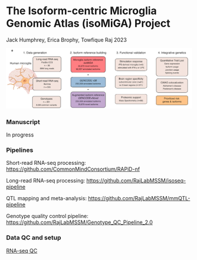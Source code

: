 # The Isoform-centric Microglia Genomic Atlas (isoMiGA) Project

Jack Humphrey, Erica Brophy, Towfique Raj 2023

![overview](https://github.com/RajLabMSSM/isoMiGA/raw/main/isomiga_schematic.png)

### Manuscript 

In progress

### Pipelines

Short-read RNA-seq processing:  https://github.com/CommonMindConsortium/RAPiD-nf

Long-read RNA-seq processing: https://github.com/RajLabMSSM/isoseq-pipeline  

QTL mapping and meta-analysis: https://github.com/RajLabMSSM/mmQTL-pipeline

Genotype quality control pipeline: https://github.com/RajLabMSSM/Genotype_QC_Pipeline_2.0 


### Data QC and setup

[RNA-seq QC](https://jackhump.github.io/ALS_SpinalCord_QTLs/html/ALS_covariates_setup.html)
